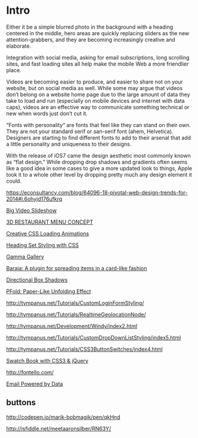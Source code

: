 Intro
=====


Either it be a simple blurred photo in the background with a heading centered in the middle, hero areas are quickly replacing sliders as the new attention-grabbers, and they are becoming increasingly creative and elaborate.

Integration with social media, asking for email subscriptions, long scrolling sites, and fast loading sites all help make the mobile Web a more friendlier place.

Videos are becoming easier to produce, and easier to share not on your website, but on social media as well. While some may argue that videos don’t belong on a website home page due to the large amount of data they take to load and run (especially on mobile devices and internet with data caps), videos are an effective way to communicate something technical or new when words just don’t cut it.

“Fonts with personality” are fonts that feel like they can stand on their own. They are not your standard serif or san-serif font (ahem, Helvetica). Designers are starting to find different fonts to add to their arsenal that add a little personality and uniqueness to their designs.

With the release of iOS7 came the design aesthetic most commonly known as “flat design.” While dropping drop shadows and gradients often seems like a good idea in some cases to give a more updated look to things, Apple took it to a whole other level by dropping pretty much any design element it could.

https://econsultancy.com/blog/64096-18-pivotal-web-design-trends-for-2014#i.6ohyjd176ufkrq

[Big Video Slideshow](http://tympanus.net/Tutorials/BigVideoSlideshow/)

[3D RESTAURANT MENU CONCEPT](http://tympanus.net/Tutorials/3DRestaurantMenu/)

[Creative CSS Loading Animations](http://tympanus.net/Tutorials/LoadingAnimations/)

[Heading Set Styling with CSS](http://tympanus.net/Tutorials/HeadingSets/)

[Gamma Gallery](http://tympanus.net/Development/GammaGallery/)

[Baraja: A plugin for spreading items in a card-like fashion](http://tympanus.net/Development/Baraja/)

[Directional Box Shadows](http://tympanus.net/Tutorials/BasicReadyToUseCSSStyles/)

[PFold: Paper-Like Unfolding Effect](http://tympanus.net/Development/PFold/index3.html)

http://tympanus.net/Tutorials/CustomLoginFormStyling/

http://tympanus.net/Tutorials/RealtimeGeolocationNode/

http://tympanus.net/Development/Windy/index2.html

http://tympanus.net/Tutorials/CustomDropDownListStyling/index5.html

http://tympanus.net/Tutorials/CSS3ButtonSwitches/index4.html

[Swatch Book with CSS3 & jQuery](http://tympanus.net/Tutorials/SwatchBook/index3.html)

http://fontello.com/

[Email Powered by Data](https://www.klaviyo.com/?utm_source=fusionads&utm_medium=display&utm_campaign=betterapproach)

## buttons
http://codepen.io/marik-bobmagik/pen/qkHnd

http://jsfiddle.net/meetaaronsilber/RN63Y/

